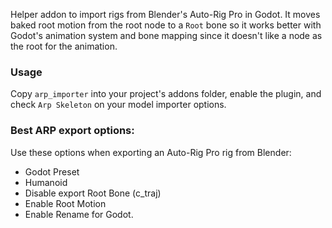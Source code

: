 Helper addon to import rigs from Blender's Auto-Rig Pro in Godot.
It moves baked root motion from the root node to a `Root` bone so it works better with Godot's animation system and bone mapping since it doesn't like a node as the root for the animation.

### Usage
Copy `arp_importer` into your project's addons folder, enable the plugin, and check `Arp Skeleton` on your model importer options.

### Best ARP export options:
Use these options when exporting an Auto-Rig Pro rig from Blender:
- Godot Preset
- Humanoid
- Disable export Root Bone (c_traj)
- Enable Root Motion
- Enable Rename for Godot.
